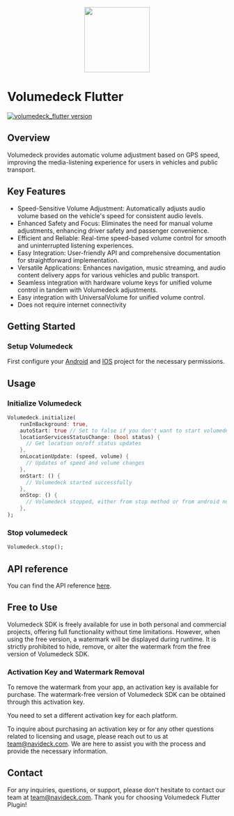 <p align="center">
  <img src="https://navideck.com/sites/navideck.com/files/2023-10/Volumedeck%20SDK%20icon.png" height=150 />
</p>

# Volumedeck Flutter
[![volumedeck_flutter version](https://img.shields.io/pub/v/volumedeck_flutter?label=volumedeck_flutter)](https://pub.dev/packages/volumedeck_flutter)

## Overview

Volumedeck provides automatic volume adjustment based on GPS speed, improving the media-listening experience for users in vehicles and public transport.

## Key Features

- Speed-Sensitive Volume Adjustment: Automatically adjusts audio volume based on the vehicle's speed for consistent audio levels.
- Enhanced Safety and Focus: Eliminates the need for manual volume adjustments, enhancing driver safety and passenger convenience.
- Efficient and Reliable: Real-time speed-based volume control for smooth and uninterrupted listening experiences.
- Easy Integration: User-friendly API and comprehensive documentation for straightforward implementation.
- Versatile Applications: Enhances navigation, music streaming, and audio content delivery apps for various vehicles and public transport.
- Seamless integration with hardware volume keys for unified volume control in tandem with Volumedeck adjustments.
- Easy integration with UniversalVolume for unified volume control.
- Does not require internet connectivity

## Getting Started

### Setup Volumedeck

First configure your [Android](https://github.com/Navideck/Volumedeck-Android#running-in-background) and [IOS](https://github.com/Navideck/Volumedeck-iOS#step-3-configure-your-plist) project for the necessary permissions.

## Usage

### Initialize Volumedeck

```dart
Volumedeck.initialize(
    runInBackground: true, 
    autoStart: true // Set to false if you don't want to start volumedeck on initialization
    locationServicesStatusChange: (bool status) {
      // Get location on/off status updates
    },
    onLocationUpdate: (speed, volume) {
      // Updates of speed and volume changes
    },
    onStart: () {
      // Volumedeck started successfully
    },
    onStop: () {
      // Volumedeck stopped, either from stop method or from android notification
    },
);
```

### Stop volumedeck

```dart
Volumedeck.stop();
```

## API reference

You can find the API reference [here](https://pub.dev/documentation/volumedeck_flutter/latest/).

## Free to Use

Volumedeck SDK is freely available for use in both personal and commercial projects, offering full functionality without time limitations. However, when using the free version, a watermark will be displayed during runtime. It is strictly prohibited to hide, remove, or alter the watermark from the free version of Volumedeck SDK.

### Activation Key and Watermark Removal

To remove the watermark from your app, an activation key is available for purchase. The watermark-free version of Volumedeck SDK can be obtained through this activation key.

You need to set a different activation key for each platform.

To inquire about purchasing an activation key or for any other questions related to licensing and usage, please reach out to us at team@navideck.com. We are here to assist you with the process and provide the necessary information.

## Contact

For any inquiries, questions, or support, please don't hesitate to contact our team at team@navideck.com. Thank you for choosing Volumedeck Flutter Plugin!